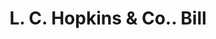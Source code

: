 ---
doi: 10.7916/D8WW8VT6
date_other: '1860'
date_other_textual: 1860-1869
form: printed ephemera
genre:
- Invoices
name:
- L. C. Hopkins & Co.
object_in_context_url: https://biggert.cul.columbia.edu/items/view/ave_biggert_01264
subject_hierarchical_geographic:
- Cincinnati, Ohio, United States
subject_name:
- L. C. Hopkins & Co.
title: L. C. Hopkins & Co.. Bill
sort_title: L. C. Hopkins & Co.. Bill
call_number: ave_biggert_01264
coordinates:
- 39.1,-84.51666666666667
pid: ave_biggert_01264
identifiers: ave_biggert_01264
thumbnail: https://derivativo-2.library.columbia.edu/iiif/2/ldpd:343149/full/!256,256/0/native.jpg
permalink: "/items/ave_biggert_01264/"
layout: iiif-image-page
---